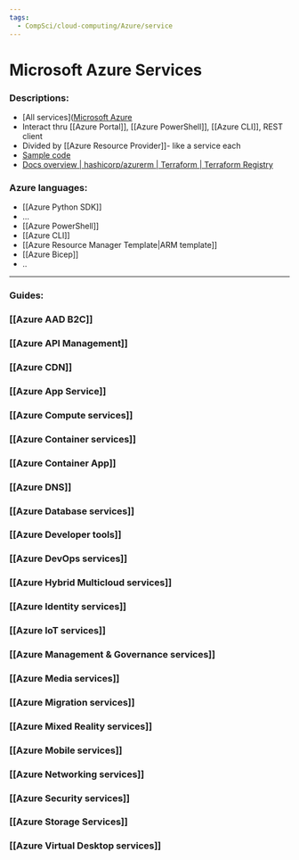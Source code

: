```yaml
---
tags:
  - CompSci/cloud-computing/Azure/service
---
```

# Microsoft Azure Services
### Descriptions:
- [All services]([Microsoft Azure](https://portal.azure.com/?quickstart=True#allservices)
- Interact thru [[Azure Portal]], [[Azure PowerShell]], [[Azure CLI]], REST client
- Divided by [[Azure Resource Provider]]- like a service each
- [Sample code](https://learn.microsoft.com/en-us/samples)
- [Docs overview | hashicorp/azurerm | Terraform | Terraform Registry](https://registry.terraform.io/providers/hashicorp/azurerm/latest/docs)
### Azure languages:
- [[Azure Python SDK]]
- ...
- [[Azure PowerShell]]
- [[Azure CLI]]
- [[Azure Resource Manager Template|ARM template]]
- [[Azure Bicep]]
- ..
---
### Guides:
### [[Azure AAD B2C]]
### [[Azure API Management]]
### [[Azure CDN]]
### 
### [[Azure App Service]]
###
### [[Azure Compute services]]
###
### [[Azure Container services]]
### 
### [[Azure Container App]]
### 
### [[Azure DNS]]
###
### [[Azure Database services]]
### [[Azure Developer tools]]
### [[Azure DevOps services]]
### [[Azure Hybrid Multicloud services]]
### [[Azure Identity services]]
### [[Azure IoT services]]
### [[Azure Management & Governance services]]
### [[Azure Media services]]
### [[Azure Migration services]]
### [[Azure Mixed Reality services]]
### [[Azure Mobile services]]
### [[Azure Networking services]]
### [[Azure Security services]]
### [[Azure Storage Services]]
### [[Azure Virtual Desktop services]]
